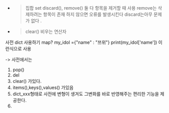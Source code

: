 - > 집합 set discard(), remove()
  > 둘 다 항목을 제거할 때 사용
  > remove는 삭제하려는 항목이 존재 하지 않으면 오류를 발생시킨다
  > discard는아무 문제가 없다 .
  
- > clear() 비우는 연산자


사전 dict 사용하기 map? 
my_idol ={"name" : "쯔위"}
print(my_idol['name'])
이런식으로 사용

-> 사전에서는 
1. pop()
2. del 
3. clear() 
가있다. 
4. items(),keys(),values() 가있음
5. dict_xxx형태로 사전에 변형이 생겨도 그변화를 바로 반영해주는 편리한 기능을 제공한다.
6. 